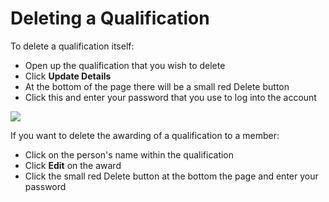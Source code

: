 # Deleting a Qualification

To delete a qualification itself:

* Open up the qualification that you wish to delete
* Click **Update Details**
* At the bottom of the page there will be a small red Delete button
* Click this and enter your password that you use to log into the account

![](../../.gitbook/assets/deleting-a-qualifciation.gif)

If you want to delete the awarding of a qualification to a member:

* Click on the person's name within the qualification
* Click **Edit** on the award
* Click the small red Delete button at the bottom the page and enter your password

